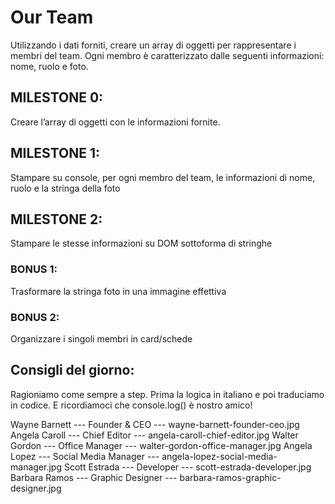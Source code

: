 # Our Team

Utilizzando i dati forniti, creare un array di oggetti per rappresentare i membri del team.
Ogni membro è caratterizzato dalle seguenti informazioni: nome, ruolo e foto.

## MILESTONE 0:

Creare l’array di oggetti con le informazioni fornite.

## MILESTONE 1:

Stampare su console, per ogni membro del team, le informazioni di nome, ruolo e la stringa della foto

## MILESTONE 2:

Stampare le stesse informazioni su DOM sottoforma di stringhe

### BONUS 1:

Trasformare la stringa foto in una immagine effettiva

### BONUS 2:

Organizzare i singoli membri in card/schede

## Consigli del giorno:

Ragioniamo come sempre a step.
Prima la logica in italiano e poi traduciamo in codice.
E ricordiamoci che console.log() è nostro amico!

Wayne Barnett --- Founder & CEO --- wayne-barnett-founder-ceo.jpg
Angela Caroll --- Chief Editor --- angela-caroll-chief-editor.jpg
Walter Gordon --- Office Manager --- walter-gordon-office-manager.jpg
Angela Lopez --- Social Media Manager --- angela-lopez-social-media-manager.jpg
Scott Estrada --- Developer --- scott-estrada-developer.jpg
Barbara Ramos --- Graphic Designer --- barbara-ramos-graphic-designer.jpg
